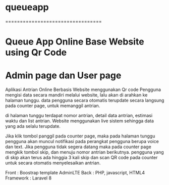 # queueapp
=================================
# Queue App Online Base Website using Qr Code 
# Admin page dan User page

Aplikasi Antrian Online Berbasis Website menggunakan Qr code
Pengguna mengisi data secara mandiri melalui website, lalu akan di arahkan ke halaman tunggu.
data pengguna secara otomatis terupdate secara langsung pada counter page, untuk memanggil antrian.

di halaman tunggu terdapat nomor antrian, detail data antrian, estimasi waktu dan list antrian.
Website menggunakan live sistem sehingga data yang ada selalu terupdate.

Jika klik tombol panggil pada counter page, 
maka pada halaman tunggu pengguna akan muncul notifikasi pada perangkat pengguna berupa voice dan text.
Jika pengguna tidak segera datang maka pada counter page mengkik tombol skip, dan menuju nomor antrian berikutnya.
pengguna yang di skip akan terus ada hinggia 3 kali skip dan scan QR code pada counter untuk secara otomatis menyelesaikan antrian.

Front     : Boostrap template AdminLTE
Back      : PHP, javascript, HTML4
Framework : Laravel 8
